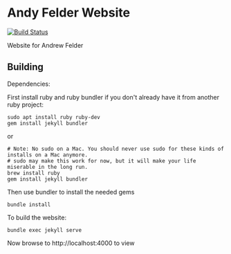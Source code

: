 # Andy Felder Website

[![Build Status](https://travis-ci.org/andyfelder/andyfelder.github.io.svg?branch=master)](https://travis-ci.org/andyfelder/andyfelder.github.io)

Website for Andrew Felder

## Building

Dependencies:

First install ruby and ruby bundler if you don't already have it from another ruby project:

    sudo apt install ruby ruby-dev
    gem install jekyll bundler

or

    # Note: No sudo on a Mac. You should never use sudo for these kinds of installs on a Mac anymore.
    # sudo may make this work for now, but it will make your life miserable in the long run.
    brew install ruby
    gem install jekyll bundler

Then use bundler to install the needed gems

    bundle install

To build the website:

    bundle exec jekyll serve

Now browse to http://localhost:4000 to view

